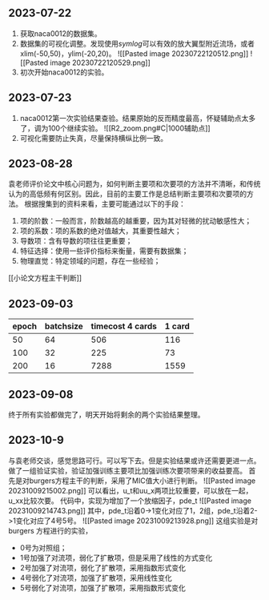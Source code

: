 ## 2023-07-22
1. 获取naca0012的数据集。
2. 数据集的可视化调整。发现使用*symlog*可以有效的放大翼型附近流场，或者xlim(-50,50)，ylim(-20,20)。
![[Pasted image 20230722120512.png]]
![[Pasted image 20230722120529.png]]
3. 初次开始naca0012的实验。
## 2023-07-23
1. naca0012第一次实验结果查验。结果原始的反而精度最高，怀疑辅助点太多了，调为100个继续实验。
![[R2_zoom.png#C|1000辅助点]]
2. 可视化需要防止失真，尽量保持横纵比例一致。

## 2023-08-28
袁老师评价论文中核心问题为，如何判断主要项和次要项的方法并不清晰，和传统认为的高低频有何区别。因此，目前的主要工作是总结判断主要项和次要项的方法。
根据搜集到的资料来看，主要可能通过以下的手段：
1. 项的阶数：一般而言，阶数越高的越重要，因为其对轻微的扰动敏感性大；
2. 项的系数：项的系数的绝对值越大，其重要性越大；
3. 导数项：含有导数的项往往更重要；
4. 特征选择：使用一些评价指标来衡量，需要有数据集；
5. 物理直觉：特定领域的问题，存在一些经验；

[[小论文方程主干判断]]

## 2023-09-03

|epoch|batchsize|timecost 4 cards|1 card|
|-|-|-|-|
|50|64|506|116|
|100|32|225|73|
|200|16|7288|1559|

## 2023-09-08
终于所有实验都做完了，明天开始将剩余的两个实验结果整理。

## 2023-10-9
与袁老师交谈，感觉思路可行。可以写下去。但是实验结果或许还需要更进一点。
做了一组验证实验，验证加强训练主要项比加强训练次要项带来的收益要高。
首先是对burgers方程主干的判断，采用了MIC值大小进行判断。
![[Pasted image 20231009215002.png]]
可以看出，u_t和uu_x两项比较重要，可以放在一起，u_xx比较次要。
代码中，实现为增加了一个放缩因子，pde_t
![[Pasted image 20231009214743.png]]
其中，pde_t沿着0->1变化对应了1，2组，pde_t沿着2->1变化对应了4号5号。
![[Pasted image 20231009213928.png]]
这组实验是对burgers 方程进行的实验，
- 0号为对照组；
- 1号加强了对流项，弱化了扩散项，但是采用了线性的方式变化
- 2号加强了对流项，弱化了扩散项，采用指数形式变化
- 4号弱化了对流项，加强了扩散项，采用线性变化
- 5号弱化了对流项，加强了扩散项，采用指数形式变化
